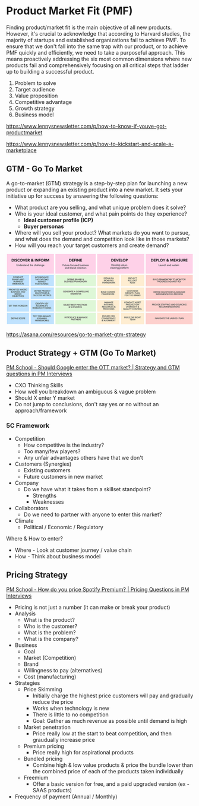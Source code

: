 # Product Market Fit (PMF)

Finding product/market fit is the main objective of all new products. However, it's crucial to acknowledge that according to Harvard studies, the majority of startups and established organizations fail to achieve PMF. To ensure that we don't fall into the same trap with our product, or to achieve PMF quickly and efficiently, we need to take a purposeful approach. This means proactively addressing the six most common dimensions where new products fail and comprehensively focusing on all critical steps that ladder up to building a successful product.

1. Problem to solve
2. Target audience
3. Value proposition
4. Competitive advantage
5. Growth strategy
6. Business model

https://www.lennysnewsletter.com/p/how-to-know-if-youve-got-productmarket

https://www.lennysnewsletter.com/p/how-to-kickstart-and-scale-a-marketplace

## GTM - Go To Market

A go-to-market (GTM) strategy is a step-by-step plan for launching a new product or expanding an existing product into a new market. It sets your initiative up for success by answering the following questions:

- What product are you selling, and what unique problem does it solve?
- Who is your ideal customer, and what pain points do they experience?
  - **Ideal customer profile (ICP)**
  - **Buyer personas**
- Where will you sell your product? What markets do you want to pursue, and what does the demand and competition look like in those markets?
- How will you reach your target customers and create demand?

![go-to-market-strategy](../../media/Pasted%20image%2020230801121928.png)

https://asana.com/resources/go-to-market-gtm-strategy

## Product Strategy + GTM (Go To Market)

[PM School - Should Google enter the OTT market? | Strategy and GTM questions in PM Interviews](https://www.youtube.com/watch?v=TG657u78MOQ)

- CXO Thinking Skills
- How well you breakdown an ambiguous & vague problem
- Should X enter Y market
- Do not jump to conclusions, don't say yes or no without an approach/framework

### 5C Framework

- Competition
  - How competitive is the industry?
  - Too many/few players?
  - Any unfair advantages others have that we don't
- Customers (Synergies)
  - Existing customers
  - Future customers in new market
- Company
  - Do we have what it takes from a skillset standpoint?
    - Strengths
    - Weaknesses
- Collaborators
  - Do we need to partner with anyone to enter this market?
- Climate
  - Political / Economic / Regulatory

Where & How to enter?

- Where - Look at customer journey / value chain
- How - Think about business model

## Pricing Strategy

[PM School - How do you price Spotify Premium? | Pricing Questions in PM Interviews](https://www.youtube.com/watch?v=lDwqjTQs6Qk)

- Pricing is not just a number (it can make or break your product)
- Analysis
  - What is the product?
  - Who is the customer?
  - What is the problem?
  - What is the company?
- Business
  - Goal
  - Market (Competition)
  - Brand
  - Willingness to pay (alternatives)
  - Cost (manufacturing)
- Strategies
  - Price Skimming
    - Initially charge the highest price customers will pay and gradually reduce the price
    - Works when technology is new
    - There is little to no competition
    - Goal: Gather as much revenue as possible until demand is high
  - Market penetration
    - Price really low at the start to beat competition, and then graudually increase price
  - Premium pricing
    - Price really high for aspirational products
  - Bundled pricing
    - Combine high & low value products & price the bundle lower than the combined price of each of the products taken individually
  - Freemium
    - Offer a basic version for free, and a paid upgraded version (ex - SAAS products)
- Frequency of payment (Annual / Monthly)
